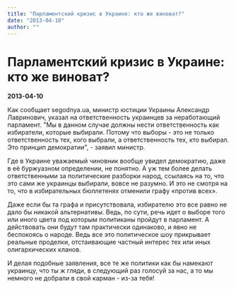 ```yaml
---
title: "Парламентский кризис в Украине: кто же виноват?"
date: "2013-04-10"
author: ""
---
```


# Парламентский кризис в Украине: кто же виноват?

**2013-04-10** 

Как сообщает segodnya.ua, министр юстиции Украины Александр Лавринович, указал на ответственность украинцев за неработающий парламент. "Мы в данном случае должны нести ответственность как избиратели, которые выбирали. Потому что выборы - это не только ответственность тех, кого выбрали, а ответственность тех, кто выбирал. Это принцип демократии", - заявил министр.

Где в Украине уважаемый чиновник вообще увидел демократию, даже в её буржуазном определении, не понятно. А уж тем более делать ответственными за политические разборки народ, ссылаясь на то, что это сами же украинцы выбирали, вовсе не разумно. И это не смотря на то, что в избирательных бюллетенях отменили графу «против всех».

Даже если бы та графа и присутствовала, избирателю это все равно не дало бы никакой альтернативы. Ведь, по сути, речь идет о выборе того или иного цвета под которым политиканы пройдут в парламент. А действовать они будут там практически одинаково, и явно не беспокоясь о народе. Ведь все это политическое шоу прикрывает реальные проделки, отстаивающие частный интерес тех или иных олигархических кланов.

И делая подобные заявления, все те же политики как бы намекают украинцу, что ты ж гляди, в следующий раз голосуй за нас, а то мы немного не добрали в свой карман - из-за тебя!